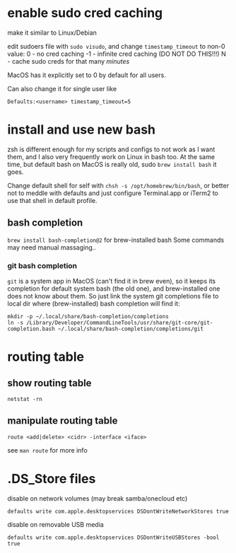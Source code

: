 # enable sudo cred caching
make it similar to Linux/Debian

edit sudoers file with `sudo visudo`, and
change `timestamp_timeout` to non-0 value:
0 - no cred caching
-1 - infinite cred caching (DO NOT DO THIS!!!)
N - cache sudo creds for that many *minutes*

MacOS has it explicitly set to 0 by default for all users.

Can also change it for single user like
```
Defaults:<username> timestamp_timeout=5
```

# install and use new bash
zsh is different enough for my scripts and configs to not work as I want them,
and I also very frequently work on Linux in bash too.
At the same time, but default bash on MacOS is really old, sudo
`brew install bash` it goes.

Change default shell for self with `chsh -s /opt/homebrew/bin/bash`,
or better not to meddle with defaults and just configure
Terminal.app or iTerm2 to use that shell in default profile.

## bash completion
`brew install bash-completion@2` for brew-installed bash
Some commands may need manual massaging..
### git bash completion
`git` is a system app in MacOS (can't find it in brew even), so it keeps
its completion for default system bash (the old one), and brew-installed one
does not know about them.
So just link the system git completions file to local dir where (brew-installed)
bash completion will find it:
```
mkdir -p ~/.local/share/bash-completion/completions
ln -s /Library/Developer/CommandLineTools/usr/share/git-core/git-completion.bash ~/.local/share/bash-completion/completions/git
```

# routing table
## show routing table
```
netstat -rn
```
## manipulate routing table
```
route <add|delete> <cidr> -interface <iface>
```
see `man route` for more info

# .DS_Store files

disable on network volumes (may break samba/onecloud etc)
```
defaults write com.apple.desktopservices DSDontWriteNetworkStores true
```
disable on removable USB media
```
defaults write com.apple.desktopservices DSDontWriteUSBStores -bool true
```

